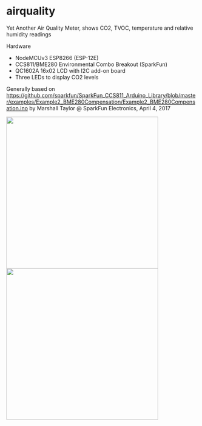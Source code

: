 # airquality

Yet Another Air Quality Meter, shows CO2, TVOC, temperature and relative humidity readings

Hardware
* NodeMCUv3 ESP8266 (ESP-12E)
* CCS811/BME280 Environmental Combo Breakout (SparkFun)
* QC1602A 16x02 LCD with I2C add-on board
* Three LEDs to display CO2 levels

Generally based on https://github.com/sparkfun/SparkFun_CCS811_Arduino_Library/blob/master/examples/Example2_BME280Compensation/Example2_BME280Compensation.ino by Marshall Taylor @ SparkFun Electronics, April 4, 2017

<img src="https://i.imgur.com/D9KxzzA.jpg" height="400">
<img src="https://i.imgur.com/gxnanGl.jpg" height="400">

